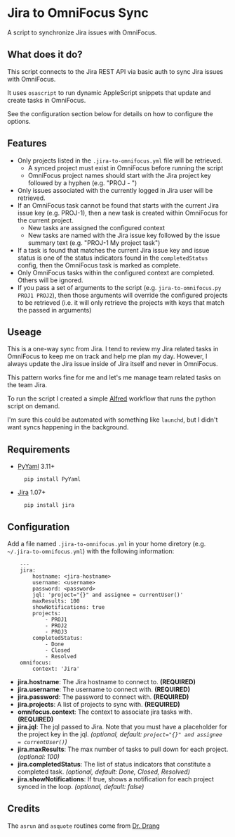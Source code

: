 # Jira to OmniFocus Sync

A script to synchronize Jira issues with OmniFocus.

## What does it do?

This script connects to the Jira REST API via basic auth to
sync Jira issues with OmniFocus.

It uses `osascript` to run dynamic AppleScript snippets that update and create tasks in OmniFocus.

See the configuration section below for details on how to configure the options.

## Features

- Only projects listed in the `.jira-to-omnifocus.yml` file will be retrieved.
    - A synced project must exist in OmniFocus before running the script
    - OmniFocus project names should start with the Jira project key followed by a hyphen (e.g. "PROJ - ")
- Only issues associated with the currently logged in Jira user will be retrieved.
- If an OmniFocus task cannot be found that starts with the current Jira issue key (e.g. PROJ-1),
then a new task is created within OmniFocus for the current project.
    - New tasks are assigned the configured context
    - New tasks are named with the Jira issue key followed by the issue summary text (e.g. "PROJ-1 My project task")
- If a task is found that matches the current Jira issue key and issue status is one of the
status indicators found in the `completedStatus` config, then the OmniFocus task is marked as complete.
- Only OmniFocus tasks within the configured context are completed. Others will be ignored.
- If you pass a set of arguments to the script (e.g. `jira-to-omnifocus.py PROJ1 PROJ2`), then those arguments
will override the configured projects to be retrieved (i.e. it will only retrieve the projects with
keys that match the passed in arguments)

## Useage

This is a one-way sync from Jira. I tend to review my Jira related tasks in OmniFocus to keep me on track
and help me plan my day. However, I always update the Jira issue inside of Jira itself and never in OmniFocus.

This pattern works fine for me and let's me manage team related tasks on the team Jira.

To run the script I created a simple [Alfred](https://www.alfredapp.com/) workflow that runs the python script on demand.

I'm sure this could be automated with something like `launchd`, but I didn't want syncs happening in the background.

## Requirements

- [PyYaml](https://pypi.python.org/pypi/PyYAML) 3.11+

        pip install PyYaml

- [Jira](https://pypi.python.org/pypi/jira) 1.07+

        pip install jira

## Configuration

Add a file named `.jira-to-omnifocus.yml` in your home diretory (e.g. `~/.jira-to-omnifocus.yml`) with the following information:

        ---
        jira:
            hostname: <jira-hostname>
            username: <username>
            password: <password>
            jql: 'project="{}" and assignee = currentUser()'
            maxResults: 100
            showNotifications: true
            projects:
                - PROJ1
                - PROJ2
                - PROJ3
            completedStatus:
                - Done
                - Closed
                - Resolved
        omnifocus:
            context: 'Jira'


- **jira.hostname**: The Jira hostname to connect to. **(REQUIRED)**
- **jira.username**: The username to connect with. **(REQUIRED)**
- **jira.password**: The password to connect with. **(REQUIRED)**
- **jira.projects**: A list of projects to sync with. **(REQUIRED)**
- **omnifocus.context**: The context to associate jira tasks with. **(REQUIRED)**
- **jira.jql**: The jql passed to Jira. Note that you must have a placeholder for the project key in the jql. _(optional, default: `project="{}" and assignee = currentUser()`)_
- **jira.maxResults**: The max number of tasks to pull down for each project. _(optional: 100)_
- **jira.completedStatus**: The list of status indicators that constitute a completed task. _(optional, default: Done, Closed, Resolved)_
- **jira.showNotifications**: If true, shows a notification for each project synced in the loop. _(optional, default: false)_

## Credits

The `asrun` and `asquote` routines come from [Dr. Drang](http://www.leancrew.com/all-this/2013/03/combining-python-and-applescript/)


